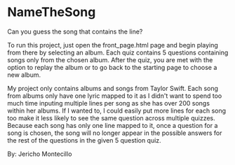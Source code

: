 # NameTheSong

Can you guess the song that contains the line?

To run this project, just open the front_page.html page and begin playing from there by selecting an album.
Each quiz contains 5 questions containing songs only from the chosen album.
After the quiz, you are met with the option to replay the album or to go back to the starting page to choose a new album.

My project only contains albums and songs from Taylor Swift.
Each song from albums only have one lyric mapped to it as I didn't want to spend too much time inputing multiple lines per song as she has over 200 songs within her albums.
If I wanted to, I could easily put more lines for each song too make it less likely to see the same question across multiple quizzes.
Because each song has only one line mapped to it, once a question for a song is chosen, the song will no longer appear in the possible answers for the rest of the questions in the given 5 question quiz.

By: Jericho Montecillo
